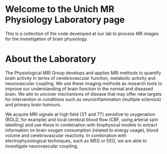# Welcome to the Unich MR Physiology Laboratory page

This is a collection of the code developed at our lab to process MR images for the investigation of brain physiology.

# About the Laboratory
The Physiological MRI Group develops and applies MRI methods to quantify brain activity in terms of cerebrovascular function, metabolic activity and neurovascular coupling. We use these imaging methods as research tools to improve our understanding of brain function in the normal and diseased brain. We aim to uncover mechanisms of disease that may offer new targets for intervention in conditions such as neuroinflammation (multiple sclerosis) and primary brain tumours.

We acquire MRI signals at high field (3T and 7T) sensitive to oxygenation (BOLD, for example) and local cerebral blood flow (CBF, using arterial spin labelling) and use these in combination with biophysical models to extract information on brain oxygen consumption (related to energy usage), blood volume and cerebrovascular reactivity. In combination with electrophysiological techniques, such as MEG or EEG, we are able to investigate neurovascular coupling.
